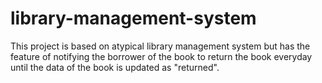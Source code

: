 # library-management-system
This project is based on atypical library management system but has the feature of notifying the borrower of the book to return the book everyday until the data of the book is updated as "returned".
